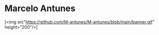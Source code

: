 # Marcelo Antunes
[<img src"https://github.com/M-antunes/M-antunes/blob/main/banner.gif" height="200"/>]
